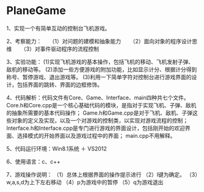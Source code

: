# PlaneGame
1、实现一个有简单互动的控制台飞机游戏。

2、考察能力：
      （1）对问题的建模和抽象能力
      （2）面向对象的程序设计思维
      （3）对事件驱动程序的流程控制

3、实验功能： 
       (1)实现飞机游戏的基本操作，包括飞机的移动、飞机发射子弹、敌机的移动等。
       (2)添加一些方便游戏的附加功能，比如显示计分、根据计分得到称号、暂停游戏、退出游戏等。
       (3)利用一下简单字符对控制台进行游戏界面的设计，包括界面的跳转、界面的边框修饰。
      
4、代码解析：代码文件有Core、Game、Interface、main四种共七个文件。
	Core.h和Core.cpp是一个核心基础代码的模块，是指对于实现飞机、子弹、敌机的抽象所需要的基本代码操作；
      	Game.h和Game.cpp是对于飞机、敌机、子弹这些对象的定义及实现，以及一个对游戏的控制类，以实现对游戏流程的控制；
      	Interface.h和Interface.cpp是专门进行游戏的界面设计，包括刚开始的欢迎界面、选择模式的开始界面以及游戏过程中的界面；
     	main.cpp不用解释。
      
5、代码运行环境：Win8.1系统 ＋ VS2012

6、使用语言：c、c++

7、游戏操作说明： 
      （1）总体上根据界面的操作提示进行
      （2）l键为确定。
      （3）w,a,s,d为上下左右移动
      （4）p为游戏中的暂停
      （5）q为游戏退出
